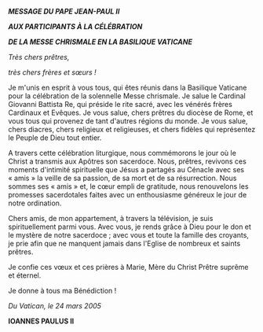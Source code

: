 ***MESSAGE DU PAPE JEAN-PAUL II***

***AUX PARTICIPANTS À LA CÉLÉBRATION***

***DE LA MESSE CHRISMALE EN LA BASILIQUE VATICANE***

*Très chers prêtres,*

*très chers frères et sœurs !*

Je m'unis en esprit à vous tous, qui êtes réunis dans la Basilique Vaticane pour la célébration de la solennelle Messe chrismale. Je salue le Cardinal Giovanni Battista Re, qui préside le rite sacré, avec les vénérés frères Cardinaux et Evêques. Je vous salue, chers prêtres du diocèse de Rome, et vous tous qui provenez de tant d'autres régions du monde. Je vous salue, chers diacres, chers religieux et religieuses, et chers fidèles qui représentez le Peuple de Dieu tout entier.

A travers cette célébration liturgique, nous commémorons le jour où le Christ a transmis aux Apôtres son sacerdoce. Nous, prêtres, revivons ces moments d'intimité spirituelle que Jésus a partagés au Cénacle avec ses « amis » la veille de sa passion, de sa mort et de sa résurrection. Nous sommes ses « amis » et, le cœur empli de gratitude, nous renouvelons les promesses sacerdotales faites avec un enthousiasme généreux le jour de notre ordination.

Chers amis, de mon appartement, à travers la télévision, je suis spirituellement parmi vous. Avec vous, je rends grâce à Dieu pour le don et le mystère de notre sacerdoce ; avec vous et toute la famille des croyants, je prie afin que ne manquent jamais dans l'Eglise de nombreux et saints prêtres.

Je confie ces vœux et ces prières à Marie, Mère du Christ Prêtre suprême et éternel.

Je donne à tous ma Bénédiction !

*Du Vatican, le 24 mars 2005*

**IOANNES PAULUS II**